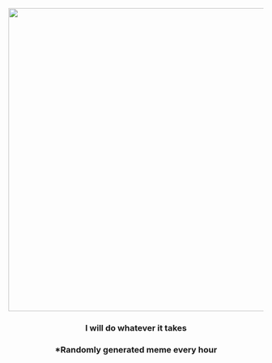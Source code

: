 <p align="center">
        <img src="https://i.redd.it/7ns6d8c0irf91.gif" width="600" height="600">
        </p>
        <h3 align="center">I will do whatever it takes</h3>
        <h3 align="center">*Randomly generated meme every hour</h3>
    